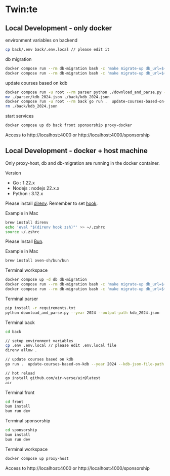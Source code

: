 # Twin:te

## Local Development - only docker

environment variables on backend
```sh
cp back/.env back/.env.local // please edit it
```

db migration
```sh
docker compose run --rm db-migration bash -c 'make migrate-up db_url=${DB_URL}'
docker compose run --rm db-migration bash -c 'make migrate-up db_url=${TEST_DB_URL}'
```

update courses based on kdb
```sh
docker compose run -u root --rm parser python ./download_and_parse.py --year 2024 --output-path kdb_2024.json
mv ./parser/kdb_2024.json ./back/kdb_2024.json
docker compose run -u root --rm back go run .  update-courses-based-on-kdb --year 2024 --kdb-json-file-path kdb_2024.json
rm ./back/kdb_2024.json
```

start services
```sh
docker compose up db back front sponsorship proxy-docker
```

Access to http://localhost:4000 or http://localhost:4000/sponsorship

## Local Development - docker + host machine

Only proxy-host, db and db-migration are running in the docker container.

Version
- Go : 1.22.x
- Nodejs : nodejs 22.x.x
- Python : 3.12.x

Please install [direnv](https://github.com/direnv/direnv).
Remember to set [hook](https://direnv.net/docs/hook.html).

Example in Mac
```sh
brew install direnv
echo 'eval "$(direnv hook zsh)"' >> ~/.zshrc
source ~/.zshrc
```

Please Install [Bun](https://bun.sh/docs/installation).

Example in Mac
```sh
brew install oven-sh/bun/bun
```

Terminal workspace
```sh
docker compose up -d db db-migration
docker compose run --rm db-migration bash -c 'make migrate-up db_url=${DB_URL}'
docker compose run --rm db-migration bash -c 'make migrate-up db_url=${TEST_DB_URL}'
```

Terminal parser
```sh
pip install -r requirements.txt
python download_and_parse.py --year 2024 --output-path kdb_2024.json
```

Terminal back
```sh
cd back

// setup environment variables
cp .env .env.local // please edit .env.local file
direnv allow .

// update courses based on kdb
go run .  update-courses-based-on-kdb --year 2024 --kdb-json-file-path ../parser/kdb_2024.json

// hot reload
go install github.com/air-verse/air@latest
air
```

Terminal front
```sh
cd front
bun install
bun run dev
```

Terminal sponsorship
```sh
cd sponsorship
bun install
bun run dev
```

Terminal workspace
```sh
docker compose up proxy-host
```

Access to http://localhost:4000 or http://localhost:4000/sponsorship
